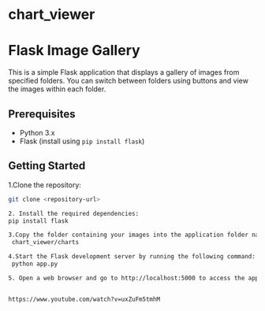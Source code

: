 # chart_viewer
# Flask Image Gallery

This is a simple Flask application that displays a gallery of images from specified folders. You can switch between folders using buttons and view the images within each folder.

## Prerequisites

- Python 3.x
- Flask (install using `pip install flask`)

## Getting Started

1.Clone the repository:

   ```bash
   git clone <repository-url>

2. Install the required dependencies:
 pip install flask

3.Copy the folder containing your images into the application folder named "charts". Ensure that the structure is as follows:
    chart_viewer/charts 

4.Start the Flask development server by running the following command:
	python app.py

5. Open a web browser and go to http://localhost:5000 to access the application.


https://www.youtube.com/watch?v=uxZuFm5tmhM
